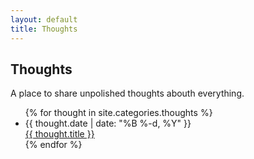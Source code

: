 ```yaml
---
layout: default
title: Thoughts
---
```


## Thoughts

A place to share unpolished thoughts abouth everything.

<ul class="posts">
  {% for thought in site.categories.thoughts %}
    <li>
      <div class="publish-date">
        <time pubdate="">{{ thought.date | date: "%B %-d, %Y" }}</time>
      </div>
      <a href="{{ thought.url }}">{{ thought.title }}</a>
    </li>
  {% endfor %}
</ul>
